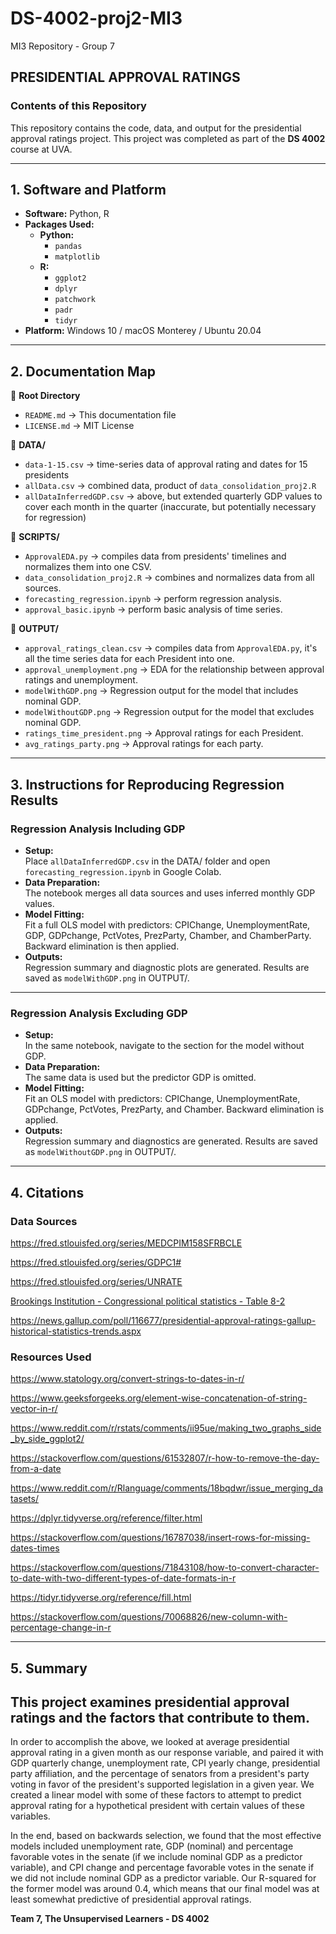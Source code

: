 # DS-4002-proj2-MI3
MI3 Repository - Group 7  

## PRESIDENTIAL APPROVAL RATINGS 

### **Contents of this Repository**  
This repository contains the code, data, and output for the presidential approval ratings project. This project was completed as part of the **DS 4002** course at UVA.  

---

## **1. Software and Platform**  
- **Software:** Python, R  
- **Packages Used:**  
  - **Python:**  
    - `pandas`
    - `matplotlib`
  - **R:**  
    - `ggplot2`
    - `dplyr`
    - `patchwork`
    - `padr`
    - `tidyr`
- **Platform:** Windows 10 / macOS Monterey / Ubuntu 20.04  

---

## **2. Documentation Map**  

📂 **Root Directory**  
  - `README.md` → This documentation file  
  - `LICENSE.md` → MIT License  

📂 **DATA/**  
  - `data-1-15.csv` → time-series data of approval rating and dates for 15 presidents
  - `allData.csv` → combined data, product of `data_consolidation_proj2.R`
  - `allDataInferredGDP.csv` → above, but extended quarterly GDP values to cover each month in the quarter (inaccurate, but potentially necessary for regression)

📂 **SCRIPTS/**  
  - `ApprovalEDA.py` → compiles data from presidents' timelines and normalizes them into one CSV.
  - `data_consolidation_proj2.R` → combines and normalizes data from all sources.
  - `forecasting_regression.ipynb` → perform regression analysis.
  - `approval_basic.ipynb` → perform basic analysis of time series.

📂 **OUTPUT/**  
  - `approval_ratings_clean.csv` → compiles data from `ApprovalEDA.py`, it's all the time series data for each President into one.
  - `approval_unemployment.png` → EDA for the relationship between approval ratings and unemployment.
  - `modelWithGDP.png` → Regression output for the model that includes nominal GDP.
  - `modelWithoutGDP.png` → Regression output for the model that excludes nominal GDP.
  - `ratings_time_president.png` → Approval ratings for each President.
  - `avg_ratings_party.png` → Approval ratings for each party.

---

## 3. Instructions for Reproducing Regression Results

### Regression Analysis Including GDP
- **Setup:**  
  Place `allDataInferredGDP.csv` in the DATA/ folder and open `forecasting_regression.ipynb` in Google Colab.
- **Data Preparation:**  
  The notebook merges all data sources and uses inferred monthly GDP values.
- **Model Fitting:**  
  Fit a full OLS model with predictors: CPIChange, UnemploymentRate, GDP, GDPchange, PctVotes, PrezParty, Chamber, and ChamberParty. Backward elimination is then applied.
- **Outputs:**  
  Regression summary and diagnostic plots are generated. Results are saved as `modelWithGDP.png` in OUTPUT/.

---

### Regression Analysis Excluding GDP
- **Setup:**  
  In the same notebook, navigate to the section for the model without GDP.
- **Data Preparation:**  
  The same data is used but the predictor GDP is omitted.
- **Model Fitting:**  
  Fit an OLS model with predictors: CPIChange, UnemploymentRate, GDPchange, PctVotes, PrezParty, and Chamber. Backward elimination is applied.
- **Outputs:**  
  Regression summary and diagnostics are generated. Results are saved as `modelWithoutGDP.png` in OUTPUT/.


---

## **4. Citations**  

### Data Sources

https://fred.stlouisfed.org/series/MEDCPIM158SFRBCLE

https://fred.stlouisfed.org/series/GDPC1#

https://fred.stlouisfed.org/series/UNRATE

[Brookings Institution - Congressional political statistics - Table 8-2](https://www.brookings.edu/articles/vital-statistics-on-congress/)

https://news.gallup.com/poll/116677/presidential-approval-ratings-gallup-historical-statistics-trends.aspx

### Resources Used

https://www.statology.org/convert-strings-to-dates-in-r/

https://www.geeksforgeeks.org/element-wise-concatenation-of-string-vector-in-r/

https://www.reddit.com/r/rstats/comments/ii95ue/making_two_graphs_side_by_side_ggplot2/

https://stackoverflow.com/questions/61532807/r-how-to-remove-the-day-from-a-date

https://www.reddit.com/r/Rlanguage/comments/18bqdwr/issue_merging_datasets/

https://dplyr.tidyverse.org/reference/filter.html

https://stackoverflow.com/questions/16787038/insert-rows-for-missing-dates-times

https://stackoverflow.com/questions/71843108/how-to-convert-character-to-date-with-two-different-types-of-date-formats-in-r

https://tidyr.tidyverse.org/reference/fill.html

https://stackoverflow.com/questions/70068826/new-column-with-percentage-change-in-r

---

## **5. Summary**
This project examines presidential approval ratings and the factors that contribute to them.
- 
In order to accomplish the above, we looked at average presidential approval rating in a given month as our response variable, and paired it with GDP quarterly change, unemployment rate, CPI yearly change, presidential party affiliation, and the percentage of senators from a president's party voting in favor of the president's supported legislation in a given year. We created a linear model with some of these factors to attempt to predict approval rating for a hypothetical president with certain values of these variables. 

In the end, based on backwards selection, we found that the most effective models included unemployment rate, GDP (nominal) and percentage favorable votes in the senate (if we include nominal GDP as a predictor variable), and CPI change and percentage favorable votes in the senate if we did not include nominal GDP as a predictor variable. Our R-squared for the former model was around 0.4, which means that our final model was at least somewhat predictive of presidential approval ratings. 

**Team 7, The Unsupervised Learners - DS 4002**

